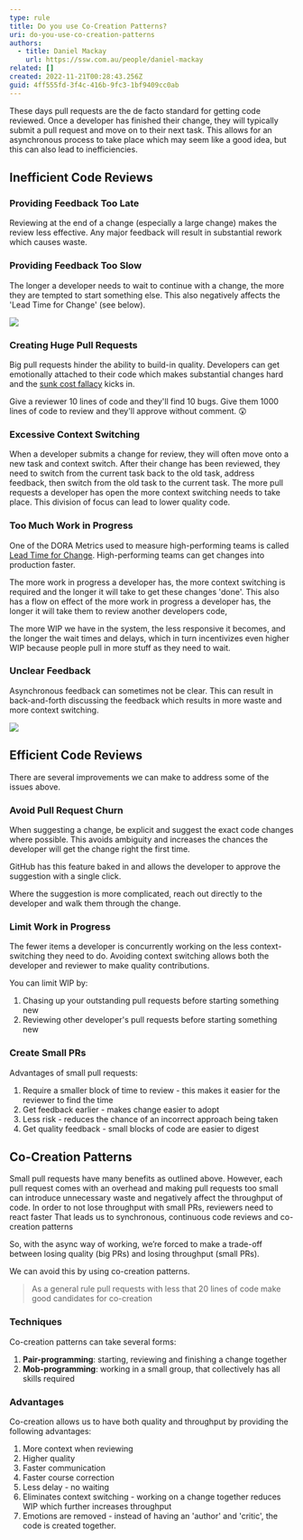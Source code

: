 ```yaml
---
type: rule
title: Do you use Co-Creation Patterns?
uri: do-you-use-co-creation-patterns
authors:
  - title: Daniel Mackay
    url: https://ssw.com.au/people/daniel-mackay
related: []
created: 2022-11-21T00:28:43.256Z
guid: 4ff555fd-3f4c-416b-9fc3-1bf9409cc0ab
---
```

These days pull requests are the de facto standard for getting code reviewed.  Once a developer has finished their change, they will typically submit a pull request and move on to their next task.  This allows for an asynchronous process to take place which may seem like a good idea, but this can also lead to inefficiencies.

## Inefficient Code Reviews

### Providing Feedback Too Late

Reviewing at the end of a change (especially a large change) makes the review less effective.  Any major feedback will result in substantial rework which causes waste.

### Providing Feedback Too Slow

The longer a developer needs to wait to continue with a change, the more they are tempted to start something else.  This also negatively affects the 'Lead Time for Change' (see below).

<!--StartFragment-->
![](https://imgopt.infoq.com/fit-in/700x1400/filters:quality(80)/filters:no_upscale()/articles/co-creation-patterns-software-development/en/resources/38-1667592466401.jpeg)
<!--EndFragment-->

### Creating Huge Pull Requests

Big pull requests hinder the ability to build-in quality. Developers can get emotionally attached to their code which makes substantial changes hard and the [sunk cost fallacy](https://www.grammarly.com/blog/sunk-cost-fallacy/) kicks in.

Give a reviewer 10 lines of code and they'll find 10 bugs.  Give them 1000 lines of code to review and they'll approve without comment. 😲

### Excessive Context Switching

When a developer submits a change for review, they will often move onto a new task and context switch.  After their change has been reviewed, they need to switch from the current task back to the old task, address feedback, then switch from the old task to the current task.  The more pull requests a developer has open the more context switching needs to take place.  This division of focus can lead to lower quality code.

### Too Much Work in Progress

One of the DORA Metrics used to measure high-performing teams is called [Lead Time for Change](https://www.leanix.net/en/wiki/vsm/dora-metrics#lead-time-for-changes).  High-performing teams can get changes into production faster.  

The more work in progress a developer has, the more context switching is required and the longer it will take to get these changes 'done'.  This also has a flow on effect of the more work in progress a developer has, the longer it will take them to review another developers code,

The more WIP we have in the system, the less responsive it becomes, and the longer the wait times and delays, which in turn incentivizes even higher WIP because people pull in more stuff as they need to wait.

### Unclear Feedback

Asynchronous feedback can sometimes not be clear.  This can result in back-and-forth discussing the feedback which results in more waste and more context switching.

<!--StartFragment-->
![](https://imgopt.infoq.com/fit-in/1200x2400/filters:quality(80)/filters:no_upscale()/articles/co-creation-patterns-software-development/en/resources/61-1667592466401.jpeg)
<!--EndFragment-->

## Efficient Code Reviews

There are several improvements we can make to address some of the issues above.

### Avoid Pull Request Churn

When suggesting a change, be explicit and suggest the exact code changes where possible.  This avoids ambiguity and increases the chances the developer will get the change right the first time.

GitHub has this feature baked in and allows the developer to approve the suggestion with a single click.

Where the suggestion is more complicated, reach out directly to the developer and walk them through the change.

### Limit Work in Progress

The fewer items a developer is concurrently working on the less context-switching they need to do. Avoiding context switching allows both the developer and reviewer to make quality contributions.

You can limit WIP by:

1. Chasing up your outstanding pull requests before starting something new
2. Reviewing other developer's pull requests before starting something new

### Create Small PRs

Advantages of small pull requests:

1. Require a smaller block of time to review - this makes it easier for the reviewer to find the time
2. Get feedback earlier - makes change easier to adopt
3. Less risk - reduces the chance of an incorrect approach being taken
4. Get quality feedback - small blocks of code are easier to digest

## Co-Creation Patterns

Small pull requests have many benefits as outlined above.  However, each pull request comes with an overhead and making pull requests too small can introduce unnecessary waste and negatively affect the throughput of code.  In order to not lose throughput with small PRs, reviewers need to react faster
That leads us to synchronous, continuous code reviews and co-creation patterns

 So, with the async way of working, we’re forced to make a trade-off between losing quality (big PRs) and losing throughput (small PRs).

We can avoid this by using co-creation patterns.

> As a general rule pull requests with less that 20 lines of code make good candidates for co-creation

### Techniques

Co-creation patterns can take several forms:

1. **Pair-programming**: starting, reviewing and finishing a change together
2. **Mob-programming**: working in a small group, that collectively has all skills required

### Advantages

Co-creation allows us to have both quality and throughput by providing the following advantages:

1. More context when reviewing
2. Higher quality
3. Faster communication
4. Faster course correction
5. Less delay - no waiting
6. Eliminates context switching - working on a change together reduces WIP which further increases throughput
7. Emotions are removed - instead of having an 'author' and 'critic', the code is created together.